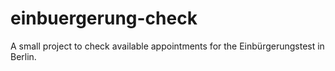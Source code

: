 # einbuergerung-check
A small project to check available appointments for the Einbürgerungstest in Berlin.

